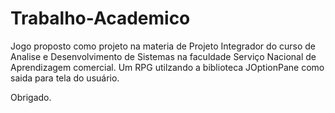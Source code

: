 # Trabalho-Academico


Jogo proposto como projeto na materia de Projeto Integrador do curso de Analise e Desenvolvimento de Sistemas na faculdade Serviço Nacional de Aprendizagem comercial.
Um RPG utilzando a biblioteca JOptionPane como saida para tela do usuário.

Obrigado.
